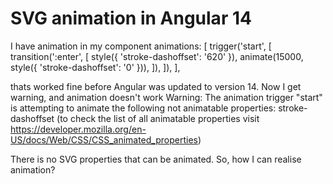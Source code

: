 
# SVG animation in Angular 14

I have animation in my component
animations: [
  trigger('start', [
    transition(':enter', [
      style({ 'stroke-dashoffset': '620' }),
      animate(15000, style({ 'stroke-dashoffset': '0' })),
    ]),
  ]),
],

thats worked fine before Angular was updated to version 14.
Now I get warning, and animation doesn't work
Warning: The animation trigger "start" is attempting to animate the following not animatable properties: stroke-dashoffset
(to check the list of all animatable properties visit https://developer.mozilla.org/en-US/docs/Web/CSS/CSS_animated_properties)

There is no SVG properties that can be animated. So, how I can realise animation?

        
